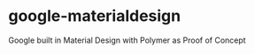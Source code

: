 google-materialdesign
=====================

Google built in Material Design with Polymer as Proof of Concept
